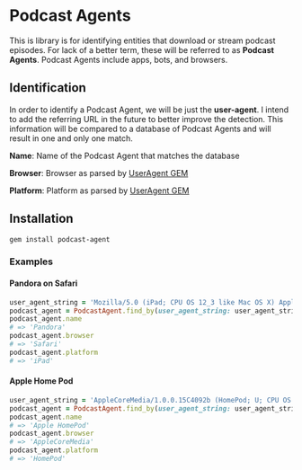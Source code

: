 

Podcast Agents
=========

This is library is for identifying entities that download or stream podcast episodes. For lack of a better term, these will be referred to as **Podcast Agents**. Podcast Agents include apps, bots, and browsers.

## Identification

In order to identify a Podcast Agent, we will be just the **user-agent**. I intend to add the referring URL in the future to better improve the detection. This information will be compared to a database of Podcast Agents and will result in one and only one match.

**Name**:  Name of the Podcast Agent that matches the database

**Browser**: Browser as parsed by [UserAgent GEM](https://github.com/gshutler/useragent)

**Platform**: Platform as parsed by [UserAgent GEM](https://github.com/gshutler/useragent)

## Installation

    gem install podcast-agent

### Examples

#### Pandora on Safari

```ruby
user_agent_string = 'Mozilla/5.0 (iPad; CPU OS 12_3 like Mac OS X) AppleWebKit/605.1.15 (KHTML, like Gecko) Mobile/15E148 Pandora/1908.1'
podcast_agent = PodcastAgent.find_by(user_agent_string: user_agent_string)
podcast_agent.name
# => 'Pandora'
podcast_agent.browser
# => 'Safari'
podcast_agent.platform
# => 'iPad'
```
#### Apple Home Pod

```ruby
user_agent_string = 'AppleCoreMedia/1.0.0.15C4092b (HomePod; U; CPU OS 11_2 like Mac OS X; de_de)'
podcast_agent = PodcastAgent.find_by(user_agent_string: user_agent_string)
podcast_agent.name
# => 'Apple HomePod'
podcast_agent.browser
# => 'AppleCoreMedia'
podcast_agent.platform
# => 'HomePod'
```
